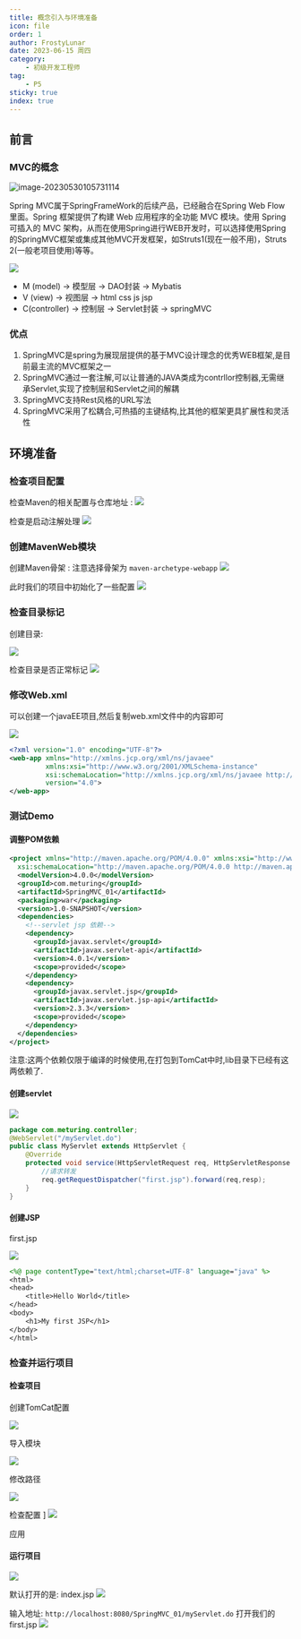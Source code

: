 ```yaml
---
title: 概念引入与环境准备
icon: file
order: 1
author: FrostyLunar
date: 2023-06-15 周四
category:
	- 初级开发工程师
tag:
	- P5
sticky: true
index: true
---
```



## 前言

### MVC的概念

![image-20230530105731114](./assets/image-20230530105731114.png)

Spring MVC属于SpringFrameWork的后续产品，已经融合在Spring Web Flow里面。Spring 框架提供了构建 Web 应用程序的全功能 MVC 模块。使用 Spring 可插入的 MVC 架构，从而在使用Spring进行WEB开发时，可以选择使用Spring的SpringMVC框架或集成其他MVC开发框架，如Struts1(现在一般不用)，Struts 2(一般老项目使用)等等。

![](./assets/image_5lPb_H-afR.png)

- M (model)    ->    模型层    ->    DAO封装    ->    Mybatis
- V (view)    ->    视图层    ->    html css  js  jsp 
- C(controller)    ->    控制层    ->    Servlet封装    ->    springMVC 

### 优点

1. SpringMVC是spring为展现层提供的基于MVC设计理念的优秀WEB框架,是目前最主流的MVC框架之一
2. SpringMVC通过一套注解,可以让普通的JAVA类成为contrllor控制器,无需继承Servlet,实现了控制层和Servlet之间的解耦
3. SpringMVC支持Rest风格的URL写法
4. SpringMVC采用了松耦合,可热插的主键结构,比其他的框架更具扩展性和灵活性

## 环境准备

### 检查项目配置

检查Maven的相关配置与仓库地址 : 
![](./assets/image-20230530110530172.png)

检查是启动注解处理
![](./assets/image-20230530110626332.png)

### 创建MavenWeb模块

创建Maven骨架 : 注意选择骨架为 `maven-archetype-webapp`
![](./assets/image-20230530111621915.png)

此时我们的项目中初始化了一些配置
![](./assets/image-20230530111628091.png)

### 检查目录标记

创建目录:

![](./assets/image-20230530111932145.png)

检查目录是否正常标记
![](./assets/image-20230530112009434.png)

### 修改Web.xml

可以创建一个javaEE项目,然后复制web.xml文件中的内容即可

![](./assets/image-20230530112104221.png)

```XML
<?xml version="1.0" encoding="UTF-8"?>
<web-app xmlns="http://xmlns.jcp.org/xml/ns/javaee"
         xmlns:xsi="http://www.w3.org/2001/XMLSchema-instance"
         xsi:schemaLocation="http://xmlns.jcp.org/xml/ns/javaee http://xmlns.jcp.org/xml/ns/javaee/web-app_4_0.xsd"
         version="4.0">
</web-app>
```

### 测试Demo

#### 调整POM依赖

```xml
<project xmlns="http://maven.apache.org/POM/4.0.0" xmlns:xsi="http://www.w3.org/2001/XMLSchema-instance"
  xsi:schemaLocation="http://maven.apache.org/POM/4.0.0 http://maven.apache.org/maven-v4_0_0.xsd">
  <modelVersion>4.0.0</modelVersion>
  <groupId>com.meturing</groupId>
  <artifactId>SpringMVC_01</artifactId>
  <packaging>war</packaging>
  <version>1.0-SNAPSHOT</version>
  <dependencies>
    <!--servlet jsp 依赖-->
    <dependency>
      <groupId>javax.servlet</groupId>
      <artifactId>javax.servlet-api</artifactId>
      <version>4.0.1</version>
      <scope>provided</scope>
    </dependency>
    <dependency>
      <groupId>javax.servlet.jsp</groupId>
      <artifactId>javax.servlet.jsp-api</artifactId>
      <version>2.3.3</version>
      <scope>provided</scope>
    </dependency>
  </dependencies>
</project>
```

注意:这两个依赖仅限于编译的时候使用,在打包到TomCat中时,lib目录下已经有这两依赖了.

#### 创建servlet

![](./assets/image-20230530113305922.png)

```Java
package com.meturing.controller;
@WebServlet("/myServlet.do")
public class MyServlet extends HttpServlet {
    @Override
    protected void service(HttpServletRequest req, HttpServletResponse resp) throws ServletException, IOException {
	    //请求转发
        req.getRequestDispatcher("first.jsp").forward(req,resp);
    }
}
```

#### 创建JSP

first.jsp

![](./assets/image-20230530113248836.png)

```JSP
<%@ page contentType="text/html;charset=UTF-8" language="java" %>
<html>
<head>
    <title>Hello World</title>
</head>
<body>
    <h1>My first JSP</h1>
</body>
</html>

```

### 检查并运行项目

#### 检查项目

创建TomCat配置

![](./assets/image-20230530113429175.png)

导入模块

![](./assets/image-20230530113515497.png)

修改路径

![](./assets/image-20230530113535583.png)

检查配置
]
![](./assets/image-20230530113604055.png)

应用

#### 运行项目

![](./assets/image-20230530113713353.png)

默认打开的是: index.jsp
![](./assets/image-20230530113734128.png)

输入地址: `http://localhost:8080/SpringMVC_01/myServlet.do` 打开我们的first.jsp
![](./assets/image-20230530113805709.png)

